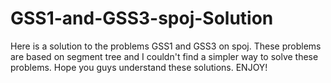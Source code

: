 # GSS1-and-GSS3-spoj-Solution
Here is a solution to the problems GSS1 and GSS3 on spoj. These problems are based on segment tree and I couldn't find a simpler way to solve these problems.
Hope you guys  understand these solutions.
ENJOY!
